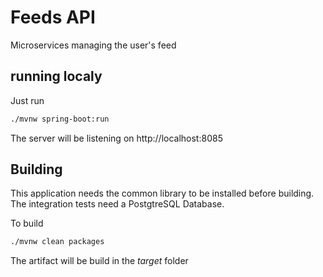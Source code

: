 # Feeds API

Microservices managing the user's feed

## running localy

Just run

```bash
./mvnw spring-boot:run
```
The server will be listening on http://localhost:8085

## Building

This application needs the common library to be installed before building.
The integration tests need a PostgtreSQL Database.

To build
```bash
./mvnw clean packages
```

The artifact will be build in the *target* folder